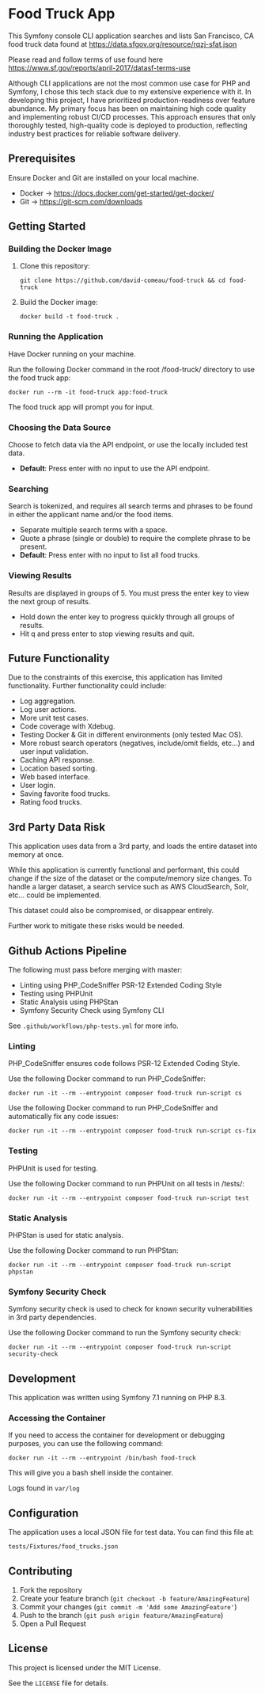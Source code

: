 # Food Truck App

This Symfony console CLI application searches and lists San Francisco, CA food truck data found at https://data.sfgov.org/resource/rqzj-sfat.json

Please read and follow terms of use found here https://www.sf.gov/reports/april-2017/datasf-terms-use

Although CLI applications are not the most common use case for PHP and Symfony, I chose this tech stack due to my extensive experience with it. In developing this project, I have prioritized production-readiness over feature abundance. My primary focus has been on maintaining high code quality and implementing robust CI/CD processes. This approach ensures that only thoroughly tested, high-quality code is deployed to production, reflecting industry best practices for reliable software delivery.

## Prerequisites

Ensure Docker and Git are installed on your local machine.
 - Docker -> https://docs.docker.com/get-started/get-docker/
 - Git -> https://git-scm.com/downloads

## Getting Started

### Building the Docker Image

1. Clone this repository:
   ```
   git clone https://github.com/david-comeau/food-truck && cd food-truck
   ```

2. Build the Docker image:
   ```
   docker build -t food-truck .
   ```

### Running the Application

Have Docker running on your machine.

Run the following Docker command in the root /food-truck/ directory to use the food truck app:

```
docker run --rm -it food-truck app:food-truck
```

The food truck app will prompt you for input.

### Choosing the Data Source

Choose to fetch data via the API endpoint, or use the locally included test data.
 - **Default**: Press enter with no input to use the API endpoint.

 ### Searching

Search is tokenized, and requires all search terms and phrases to be found in either the applicant name and/or the food items.
 - Separate multiple search terms with a space.
 - Quote a phrase (single or double) to require the complete phrase to be present.
 - **Default**: Press enter with no input to list all food trucks.

 ### Viewing Results

 Results are displayed in groups of 5. You must press the enter key to view the next group of results.
  - Hold down the enter key to progress quickly through all groups of results.
  - Hit q and press enter to stop viewing results and quit.

## Future Functionality

Due to the constraints of this exercise, this application has limited functionality. Further functionality could include:
 - Log aggregation.
 - Log user actions.
 - More unit test cases.
 - Code coverage with Xdebug.
 - Testing Docker & Git in different environments (only tested Mac OS).
 - More robust search operators (negatives, include/omit fields, etc...) and user input validation.
 - Caching API response.
 - Location based sorting.
 - Web based interface.
 - User login.
 - Saving favorite food trucks.
 - Rating food trucks.

## 3rd Party Data Risk

This application uses data from a 3rd party, and loads the entire dataset into memory at once.

While this application is currently functional and performant, this could change if the size of the dataset or the compute/memory size changes. To handle a larger dataset, a search service such as AWS CloudSearch, Solr, etc... could be implemented.

This dataset could also be compromised, or disappear entirely.

Further work to mitigate these risks would be needed.

## Github Actions Pipeline

The following must pass before merging with master:
 - Linting using PHP_CodeSniffer PSR-12 Extended Coding Style
 - Testing using PHPUnit
 - Static Analysis using PHPStan
 - Symfony Security Check using Symfony CLI

 See `.github/workflows/php-tests.yml` for more info.

### Linting

PHP_CodeSniffer ensures code follows PSR-12 Extended Coding Style.

Use the following Docker command to run PHP_CodeSniffer:

```
docker run -it --rm --entrypoint composer food-truck run-script cs
```

Use the following Docker command to run PHP_CodeSniffer and automatically fix any code issues:

```
docker run -it --rm --entrypoint composer food-truck run-script cs-fix
```

### Testing

PHPUnit is used for testing.

Use the following Docker command to run PHPUnit on all tests in /tests/:

```
docker run -it --rm --entrypoint composer food-truck run-script test
```

### Static Analysis

PHPStan is used for static analysis.

Use the following Docker command to run PHPStan:

```
docker run -it --rm --entrypoint composer food-truck run-script phpstan
```

### Symfony Security Check

Symfony security check is used to check for known security vulnerabilities in 3rd party dependencies.

Use the following Docker command to run the Symfony security check:

```
docker run -it --rm --entrypoint composer food-truck run-script security-check
```

## Development

This application was written using Symfony 7.1 running on PHP 8.3.

### Accessing the Container

If you need to access the container for development or debugging purposes, you can use the following command:

```
docker run -it --rm --entrypoint /bin/bash food-truck
```

This will give you a bash shell inside the container.

Logs found in `var/log`

## Configuration

The application uses a local JSON file for test data. You can find this file at:

```
tests/Fixtures/food_trucks.json
```

## Contributing

1. Fork the repository
2. Create your feature branch (`git checkout -b feature/AmazingFeature`)
3. Commit your changes (`git commit -m 'Add some AmazingFeature'`)
4. Push to the branch (`git push origin feature/AmazingFeature`)
5. Open a Pull Request

## License

This project is licensed under the MIT License.

See the `LICENSE` file for details.
